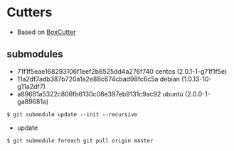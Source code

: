 # Cutters

- Based on [BoxCutter](https://github.com/boxcutter)

## submodules

- 71f1f5eae168293106f1eef2b6525dd4a276f740 centos (2.0.1-1-g71f1f5e)
- 11a2df7adb387b720a1a2e88c674cbad98fc6c5a debian (1.0.13-10-g11a2df7)
- a89681a5322c806fb6130c08e397eb9131c9ac92 ubuntu (2.0.0-1-ga89681a)

~~~
$ git submodule update --init --recursive
~~~

- update

~~~
$ git submodule foreach git pull origin master
~~~

